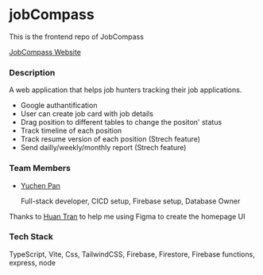 
# jobCompass

This is the frontend repo of JobCompass

[JobCompass Website](https://jobcompass-frontend.web.app/)


### Description

A web application that helps job hunters tracking their job applications.
  - Google authantification
  - User can create job card with job details
  - Drag position to different tables to change the positon' status
  - Track timeline of each position
  - Track resume version of each position (Strech feature)
  - Send dailly/weekly/monthly report (Strech feature)

### Team Members

- [Yuchen Pan](https://github.com/pyc0422)
    
    Full-stack developer, CICD setup, Firebase setup, Database Owner
  
Thanks to [Huan Tran](https://github.com/huantran123) to help me using Figma to create the homepage UI

### Tech Stack

TypeScript, Vite, Css, TailwindCSS, Firebase, Firestore, Firebase functions, express, node
